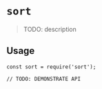 # `sort`

> TODO: description

## Usage

```
const sort = require('sort');

// TODO: DEMONSTRATE API
```
